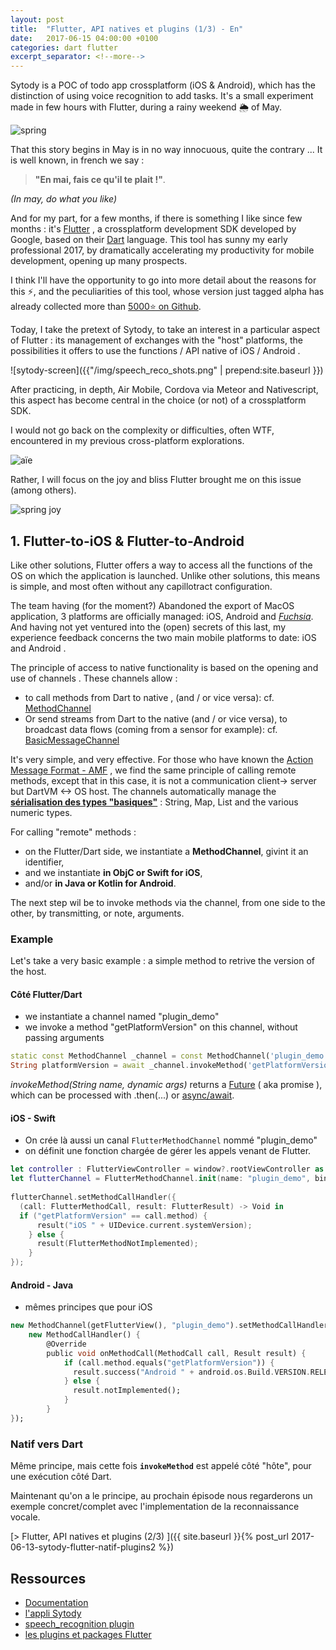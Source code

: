```yaml
---
layout: post
title:  "Flutter, API natives et plugins (1/3) - En"
date:   2017-06-15 04:00:00 +0100
categories: dart flutter
excerpt_separator: <!--more-->
---
```


Sytody is a POC of todo app crossplatform (iOS & Android), which has the distinction of using voice recognition to add tasks.
It's a small experiment made in few hours with Flutter, during a rainy weekend 🌦 of May.

![spring](https://media.giphy.com/media/RrkNTIh8ymPPG/giphy.gif)

<!--more-->

That this story begins in May is in no way innocuous, quite the contrary ... It is well known, in french we say : 

>**"En mai, fais ce qu'il te plait !"**.

*(In may, do what you like)*
 
And for my part, for a few months, if there is something I like since few months : it's [Flutter](http://flutter.io) ,
a crossplatform development SDK developed by Google, based on their [Dart](http://darlang.org) language.
This tool has sunny my early professional 2017, by dramatically accelerating my productivity for mobile development,
opening up many prospects.

I think I'll have the opportunity to go into more detail about the reasons for this ⚡️, and the peculiarities of this tool,
whose version just tagged alpha has already collected more than [5000⭐️ on Github](http://github.com/flutter/flutter).

Today, I take the pretext of Sytody, to take an interest in a particular aspect of Flutter : 
its management of exchanges with the "host" platforms, the possibilities it offers to use the functions / API native of iOS / Android .

![sytody-screen]({{"/img/speech_reco_shots.png" | prepend:site.baseurl }})

After practicing, in depth, Air Mobile, Cordova via Meteor and Nativescript, this aspect has become central in the choice (or not) of a crossplatform SDK.

I would not go back on the complexity or difficulties, often WTF, encountered in my previous cross-platform explorations.

![aïe](https://media0.giphy.com/media/YIE4cgmV6KxBS/200.gif)

Rather, I will focus on the joy and bliss Flutter brought me on this issue (among others).

![spring joy](https://media2.giphy.com/media/wNipYAoZ3iaEE/200.gif)

## 1. Flutter-to-iOS & Flutter-to-Android
 
Like other solutions, Flutter offers a way to access all the functions of the OS on which the application is launched. Unlike other solutions, this means is simple, and most often without any capillotract configuration.

The team having (for the moment?) Abandoned the export of MacOS application, 3 platforms are officially managed: iOS, Android and [*Fuchsia*](https://github.com/fuchsia-mirror). 
And having not yet ventured into the (open) secrets of this last, my experience feedback concerns the two main mobile platforms to date: iOS and Android .

The principle of access to native functionality is based on the opening and use of channels . These channels allow :

- to call methods from Dart to native , (and / or vice versa): cf. [MethodChannel](https://docs.flutter.io/flutter/services/MethodChannel-class.html)
- Or send streams from Dart to the native (and / or vice versa), to broadcast data flows (coming from a sensor for example): cf. [BasicMessageChannel](https://docs.flutter.io/flutter/services/BasicMessageChannel-class.html) 

It's very simple, and very effective. For those who have known the [Action Message Format - AMF](https://en.wikipedia.org/wiki/Action_Message_Format) , we find the same principle of calling remote methods, except that in this case, it is not a communication client-> server but DartVM <-> OS host. The channels automatically manage the [**sérialisation des types "basiques"**](https://flutter.io/platform-channels/#codec) : String, Map, List and the various numeric types. 
 
For calling "remote" methods : 
- on the Flutter/Dart side, we instantiate a **MethodChannel**, givint it an identifier,
- and we instantiate **in ObjC or Swift for iOS**, 
- and/or **in Java or Kotlin for Android**.

The next step wil be to invoke methods via the channel, from one side to the other, by transmitting, or note, arguments. 

### Example

Let's take a very basic example : a simple method to retrive the version of the host. 

#### Côté Flutter/Dart

- we instantiate a channel named "plugin_demo"
- we invoke a method "getPlatformVersion" on this channel, without passing arguments

```dart
static const MethodChannel _channel = const MethodChannel('plugin_demo');
String platformVersion = await _channel.invokeMethod('getPlatformVersion');
```

*invokeMethod(String name, dynamic args)* returns a [Future](https://www.dartlang.org/tutorials/language/futures) ( aka promise ), which can be processed with .then(...) or [async/await](https://www.dartlang.org/articles/language/await-async).

#### iOS - Swift

- On crée là aussi un canal `FlutterMethodChannel` nommé "plugin_demo"
- on définit une fonction chargée de gérer les appels venant de Flutter.

```swift
let controller : FlutterViewController = window?.rootViewController as! FlutterViewController;
let flutterChannel = FlutterMethodChannel.init(name: "plugin_demo", binaryMessenger: controller);
  
flutterChannel.setMethodCallHandler({
  (call: FlutterMethodCall, result: FlutterResult) -> Void in
  if ("getPlatformVersion" == call.method) {
      result("iOS " + UIDevice.current.systemVersion);
    } else {
      result(FlutterMethodNotImplemented);
    }
});
```

#### Android - Java

- mêmes principes que pour iOS

```dart
new MethodChannel(getFlutterView(), "plugin_demo").setMethodCallHandler(
    new MethodCallHandler() {
        @Override
        public void onMethodCall(MethodCall call, Result result) {
            if (call.method.equals("getPlatformVersion")) {
              result.success("Android " + android.os.Build.VERSION.RELEASE);
            } else {
              result.notImplemented();
            }
        }
});
```

### Natif vers Dart

Même principe, mais cette fois **`invokeMethod`** est appelé côté "hôte", pour une exécution côté Dart.

Maintenant qu'on a le principe, au prochain épisode nous regarderons un exemple concret/complet avec l'implementation de la reconnaissance vocale. 

[> Flutter, API natives et plugins (2/3) ]({{ site.baseurl }}{% post_url 2017-06-13-sytody-flutter-natif-plugins2 %})

## Ressources

- [Documentation](https://flutter.io/platform-plugins/)
- [l'appli Sytody](http://github.com/rxlabz/sytody)
- [speech_recognition plugin](http://github.com/rxlabz/speech_recognition)
- [les plugins et packages Flutter](https://pub.dartlang.org/flutter/packages/)